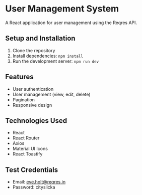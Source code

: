 # User Management System

A React application for user management using the Reqres API.

## Setup and Installation

1. Clone the repository
2. Install dependencies:
```npm install```
3. Run the development server:
```npm run dev```

## Features
- User authentication
- User management (view, edit, delete)
- Pagination
- Responsive design

## Technologies Used
- React
- React Router
- Axios
- Material UI Icons
- React Toastify

## Test Credentials
- Email: eve.holt@reqres.in
- Password: cityslicka